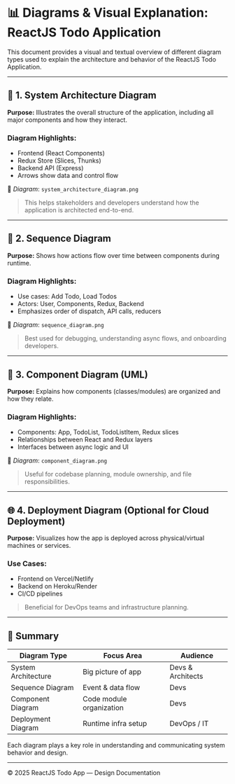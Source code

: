 
# 📊 Diagrams & Visual Explanation: ReactJS Todo Application

This document provides a visual and textual overview of different diagram types used to explain the architecture and behavior of the ReactJS Todo Application.

---

## 🧱 1. System Architecture Diagram

**Purpose:** Illustrates the overall structure of the application, including all major components and how they interact.

### Diagram Highlights:
- Frontend (React Components)
- Redux Store (Slices, Thunks)
- Backend API (Express)
- Arrows show data and control flow

📎 _Diagram_: `system_architecture_diagram.png`

> This helps stakeholders and developers understand how the application is architected end-to-end.

---

## 🔁 2. Sequence Diagram

**Purpose:** Shows how actions flow over time between components during runtime.

### Diagram Highlights:
- Use cases: Add Todo, Load Todos
- Actors: User, Components, Redux, Backend
- Emphasizes order of dispatch, API calls, reducers

📎 _Diagram_: `sequence_diagram.png`

> Best used for debugging, understanding async flows, and onboarding developers.

---

## 🧩 3. Component Diagram (UML)

**Purpose:** Explains how components (classes/modules) are organized and how they relate.

### Diagram Highlights:
- Components: App, TodoList, TodoListItem, Redux slices
- Relationships between React and Redux layers
- Interfaces between async logic and UI

📎 _Diagram_: `component_diagram.png`

> Useful for codebase planning, module ownership, and file responsibilities.

---

## 🌐 4. Deployment Diagram (Optional for Cloud Deployment)

**Purpose:** Visualizes how the app is deployed across physical/virtual machines or services.

### Use Cases:
- Frontend on Vercel/Netlify
- Backend on Heroku/Render
- CI/CD pipelines

> Beneficial for DevOps teams and infrastructure planning.

---

## 📎 Summary

| Diagram Type            | Focus Area                  | Audience          |
|-------------------------|-----------------------------|-------------------|
| System Architecture     | Big picture of app          | Devs & Architects |
| Sequence Diagram        | Event & data flow           | Devs              |
| Component Diagram       | Code module organization    | Devs              |
| Deployment Diagram      | Runtime infra setup         | DevOps / IT       |

Each diagram plays a key role in understanding and communicating system behavior and design.

---

© 2025 ReactJS Todo App — Design Documentation

